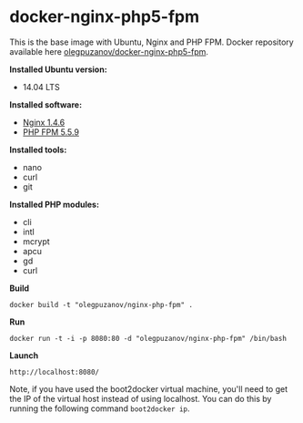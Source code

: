 docker-nginx-php5-fpm
==================

This is the base image with Ubuntu, Nginx and PHP FPM. Docker repository available here [olegpuzanov/docker-nginx-php5-fpm](https://registry.hub.docker.com/u/olegpuzanov/docker-nginx-php5-fpm/).

**Installed Ubuntu version:**
- 14.04 LTS

**Installed software:**
- [Nginx 1.4.6](http://nginx.org/)
- [PHP FPM 5.5.9](http://www.php.net)

**Installed tools:**
- nano
- curl
- git

**Installed PHP modules:**
- cli
- intl
- mcrypt
- apcu
- gd
- curl

**Build**

	docker build -t "olegpuzanov/nginx-php-fpm" .

**Run**

	docker run -t -i -p 8080:80 -d "olegpuzanov/nginx-php-fpm" /bin/bash

**Launch**

	http://localhost:8080/

Note, if you have used the boot2docker virtual machine, you'll need to get the IP of the virtual host instead of using localhost. You can do this by running the following command `boot2docker ip`.
